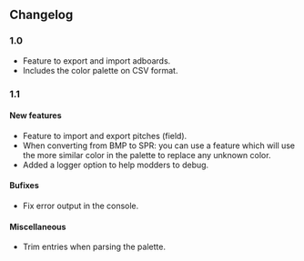 ## Changelog 
### 1.0
* Feature to export and import adboards.
* Includes the color palette on CSV format.

### 1.1

#### New features
* Feature to import and export pitches (field).
* When converting from BMP to SPR: you can use a feature which will use the more similar color in the palette to replace any unknown color.
* Added a logger option to help modders to debug.

#### Bufixes
* Fix error output in the console.

#### Miscellaneous
* Trim entries when parsing the palette.
